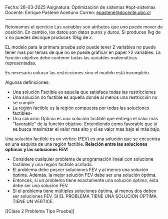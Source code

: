 Fecha: 28-03-2025
Asignatura: Optimización de sistemas #opt-sistemas
Docente: Enrique Pastene Aceituno
Correo:  epastene@docente.ubo.cl

-----
Retomamos el ejercicio 
Las variables son atributos que uno puede mover de posición. En cambio, los datos son datos puros y duros. Si produces 1kg de x no puedes decirque produces 10kg de x.

EL modelo para la primera prueba solo puede tener 2 variables no puede tener mas por temas de que no se puede graficar en papel >2 variables. 
La función objetivo debe contener todas las variables matemáticas representadas.


Es necesario colocar las restricciones sino el modelo está incompleto

Algunas definiciones: 
- Una solución Factible es aquella que satisface todas las restricciones
- Una solución no factible es aquella donde al menos una restricción no se cumple
- La región factible es la región compuesta por todas las soluciones factibles-
- Una solución Óptima es una solución factible que entrega el valor más "favorable" de la función objetivo. Entendiendo como favorable que si se busca maximizar el valor mas alto y si es valor mas bajo el más bajo.

Una solución factible es un vértice (FEV) es una solución que se encuentra en una esquina de una región factible.
**Relación entre las soluciones óptimas y las soluciones FEV:**
- Considere cualquier problema de programación lineal con solucione factibles y una región factible acotada.
- El problema debe poseer soluciones FEV y al menos una solución óptima. Además, la mejor solución FEV debe ser una solución óptima.
- Entonces, si un problema tiene exactamente una solución óptima, ésta debe ser una solución FEV.
- Si el problema tiene múltiples soluciones óptima, al menos dos deben ser soluciones FEV.
SI EL PROBLEMA TIENE UNA SOLUCIÓN ÓPTIMA TIENE UN VERTICE.


[[Clase 2 Problema Tipo Prueba]]
